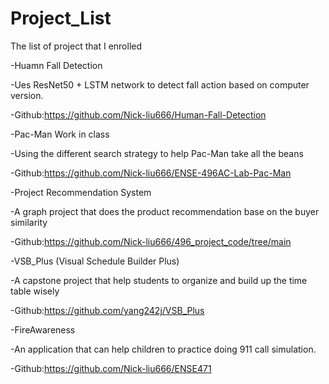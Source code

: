 # Project_List
The list of project that I enrolled

-Huamn Fall Detection 

-Ues ResNet50 + LSTM network to detect fall action based on computer version.

-Github:https://github.com/Nick-liu666/Human-Fall-Detection

-Pac-Man Work in class

-Using the different search strategy to help Pac-Man take all the beans

-Github:https://github.com/Nick-liu666/ENSE-496AC-Lab-Pac-Man

-Project Recommendation System

-A graph project that does the product recommendation base on the buyer similarity

-Github:https://github.com/Nick-liu666/496_project_code/tree/main


-VSB_Plus (Visual Schedule Builder Plus)

-A capstone project that help students to organize and build up the time table wisely

-Github:https://github.com/yang242j/VSB_Plus


-FireAwareness

-An application that can help children to practice doing 911 call simulation.

-Github:https://github.com/Nick-liu666/ENSE471

